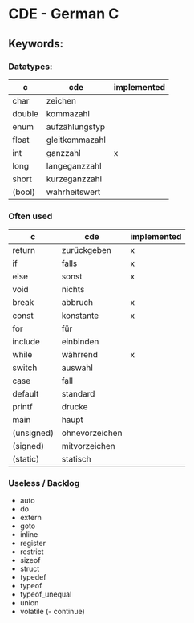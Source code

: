 # CDE - German C

## Keywords:

### Datatypes:

| c      | cde            | implemented |
| -      | -              | -           |
| char   | zeichen        |             |
| double | kommazahl      |             |
| enum   | aufzählungstyp |             |
| float  | gleitkommazahl |             |
| int    | ganzzahl       | x           |
| long   | langeganzzahl  |             |
| short  | kurzeganzzahl  |             |
| (bool) | wahrheitswert  |             |

### Often used

| c         | cde           | implemented |
| -         | -             | -           |
| return    | zurückgeben   | x           |
| if        | falls         | x           |
| else      | sonst         | x           |
| void      | nichts        |             |
| break     | abbruch       | x           |
| const     | konstante     | x           |
| for       | für           |             |
| include   | einbinden     |             |
| while     | währrend      | x           |
| switch    | auswahl       |             |
| case      | fall          |             |
| default   | standard      |             |
| printf    | drucke        |             |
| main      | haupt         |             |
| (unsigned)| ohnevorzeichen|             |
| (signed)  | mitvorzeichen |             |
| (static)  | statisch      |             |

### Useless / Backlog
- auto
- do
- extern
- goto
- inline
- register
- restrict
- sizeof
- struct
- typedef
- typeof
- typeof_unequal
- union
- volatile
(- continue)
